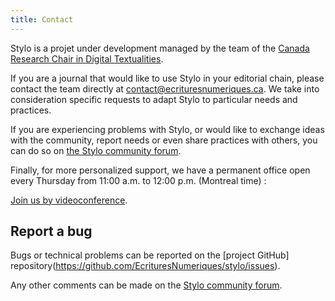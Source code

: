 ```yaml
---
title: Contact
---
```


Stylo is a projet under development managed by the team of the [Canada Research Chair in Digital Textualities](https://www.ecrituresnumeriques.ca/fr).

If you are a journal that would like to use Stylo in your editorial chain, please contact the team directly at <contact@ecrituresnumeriques.ca>. We take into consideration specific requests to adapt Stylo to particular needs and practices.

If you are experiencing problems with Stylo, or would like to exchange ideas with the community, report needs or even share practices with others, you can do so on [the Stylo community forum](https://discussions.revue30.org/c/stylo/5).

Finally, for more personalized support, we have a permanent office open every Thursday from 11:00 a.m. to 12:00 p.m. (Montreal time)&nbsp;:

[Join us by videoconference](https://meet.jit.si/stylo).

## Report a bug 

Bugs or technical problems can be reported on the [project GitHub] repository(https://github.com/EcrituresNumeriques/stylo/issues).

Any other comments can be made on the [Stylo community forum](https://discussions.revue30.org/c/stylo/5).
